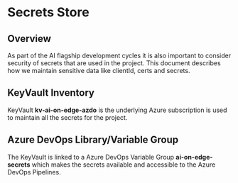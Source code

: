 # Secrets Store

## Overview

As part of the AI flagship development cycles it is also important to consider security of secrets that are used in the project. This document describes how we maintain sensitive data like clientId, certs and secrets.

## KeyVault Inventory

KeyVault **kv-ai-on-edge-azdo** is the underlying Azure subscription is used to maintain all the secrets for the project.

## Azure DevOps Library/Variable Group

The KeyVault is linked to a Azure DevOps Variable Group **ai-on-edge-secrets** which makes the secrets available and accessible to the Azure DevOps Pipelines.
